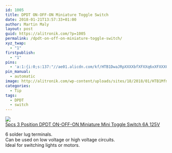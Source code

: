 ```yaml
---
id: 1005
title: DPDT ON-OFF-ON Miniature Toggle Switch
date: 2018-01-21T13:57:33+01:00
author: Martin Maly
layout: post
guid: https://alitronik.com/?p=1005
permalink: /dpdt-on-off-on-miniature-toggle-switch/
xyz_twap:
  - "1"
firstpublish:
  - "1"
pins:
  - 'a:1:{i:0;s:137:"//ae01.alicdn.com/kf/HTB1DwaJRpXXXXbfXFXXq6xXFXXX0/Promotion-5pcs-3-Position-font-b-2P2T-b-font-font-b-DPDT-b-font-font-b.jpg_220x220.jpg";}'
pin_manual:
  - automatic
image: http://alitronik.com/wp-content/uploads/sites/18/2018/01/HTB1Mfm4IFXXXXXCXpXXq6xXFXXXW.jpg
categories:
  - Tip
tags:
  - DPDT
  - switch
---
```

<a href="http://s.click.aliexpress.com/e/eMbMjyv" target="_parent"><img src="//ae01.alicdn.com/kf/HTB1DwaJRpXXXXbfXFXXq6xXFXXX0/Promotion-5pcs-3-Position-font-b-2P2T-b-font-font-b-DPDT-b-font-font-b.jpg_220x220.jpg" /><span style="display: block;">5pcs 3 Position DPDT ON-OFF-ON Miniature Mini Toggle Switch 6A 125V</span></a>

6 solder lug terminals.  
Can be used on low voltage or high voltage circuits.  
Ideal for switching lights or motors.